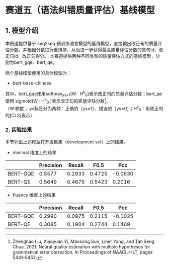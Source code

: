 # 赛道五（语法纠错质量评估）基线模型

## 1. 模型介绍

本赛道提供基于 seq2seq 预训练语言模型的基线模型，直接输出改正句的质量评估分数，并根据分数进行重排序，从而进一步获得最高质量评估分数的原句id、改正句id、改正句得分。
本赛道提供两种不同类型的质量评估方式的基线模型，分别为bert_gqe、bert_qe。   
     
两个基线模型使用的具体模型为：   
- bert-base-chinese

其中，bert_gqe使用softmax<sub>ys=1</sub>(W · H<sup>k</sup><sub>0</sub>)表示改正句的质量评估分数；bert_qe使用 sigmoid(W · H<sup>k</sup><sub>0</sub> )表示改正句的质量评估分数[^1]。   
（W:参数； ys标签分为两种：正确的（ys=1）、错误的（ys=0）；H<sup>k</sup><sub>0</sub>：用改正句的[CLS]表示）


### 2. 实验结果

本节列出上述模型在开发集集（development set）上的结果。

-  minimal 维度上的结果

|          | Precision | Recall |  F0.5  |   Pcc   |
| -------- | --------- | ------ |  ----- |   ---   |
| BERT-GQE |    0.5577 | 0.2933 | 0.4725 | -0.0630 |
| BERT-QE  |    0.5649 | 0.4675 | 0.5423 | 0.2016  |


- fluency 维度上的结果

|          | Precision | Recall |  F0.5  |   Pcc    |
| -------- | --------- | ------ |  ----- |   ---    |
| BERT-GQE |    0.2990 | 0.0975 | 0.2115 | -0.1025  |
| BERT-QE  |    0.3085 | 0.1904 | 0.2744 | 0.1469   |


[^1]:Zhenghao Liu, Xiaoyuan Yi, Maosong Sun, Liner Yang, and Tat-Seng Chua. 2021. Neural quality estimation with multiple hypotheses for grammatical error correction. In Proceedings of NAACL-HLT, pages 5441–5452. 

